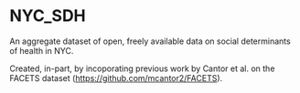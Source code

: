 # NYC_SDH
An aggregate dataset of open, freely available data on social determinants of health in NYC. 

Created, in-part, by incoporating previous work by Cantor et al. on the FACETS dataset (https://github.com/mcantor2/FACETS).
